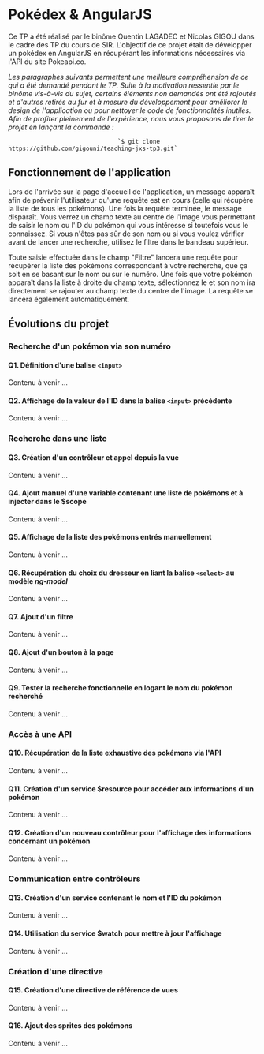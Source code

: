 # Pokédex & AngularJS

Ce TP a été réalisé par le binôme Quentin LAGADEC et Nicolas GIGOU dans le cadre des TP du cours de SIR. L'objectif de ce projet était de développer un pokédex en AngularJS en récupérant les informations nécessaires via l'API du site Pokeapi.co.

*Les paragraphes suivants permettent une meilleure compréhension de ce qui a été demandé pendant le TP. Suite à la motivation ressentie par le binôme vis-à-vis du sujet, certains éléments non demandés ont été rajoutés et d'autres retirés au fur et à mesure du développement pour améliorer le design de l'application ou pour nettoyer le code de fonctionnalités inutiles. Afin de profiter pleinement de l'expérience, nous vous proposons de tirer le projet en lançant la commande :*

                                   `$ git clone https://github.com/gigouni/teaching-jxs-tp3.git`

## Fonctionnement de l'application

Lors de l'arrivée sur la page d'accueil de l'application, un message apparaît afin de prévenir l'utilisateur qu'une requête est en cours (celle qui récupère la liste de tous les pokémons). Une fois la requête terminée, le message disparaît. Vous verrez un champ texte au centre de l'image vous permettant de saisir le nom ou l'ID du pokémon qui vous intéresse si toutefois vous le connaissez. Si vous n'êtes pas sûr de son nom ou si vous voulez vérifier avant de lancer une recherche, utilisez le filtre dans le bandeau supérieur. 

Toute saisie effectuée dans le champ "Filtre" lancera une requête pour récupérer la liste des pokémons correspondant à votre recherche, que ça soit en se basant sur le nom ou sur le numéro. Une fois que votre pokémon apparaît dans la liste à droite du champ texte, sélectionnez le et son nom ira directement se rajouter au champ texte du centre de l'image. La requête se lancera également automatiquement.

## Évolutions du projet
### Recherche d'un pokémon via son numéro
#### Q1. Définition d'une balise `<input>`

Contenu à venir ...

#### Q2. Affichage de la valeur de l'ID dans la balise `<input>` précédente

Contenu à venir ...

### Recherche dans une liste
#### Q3. Création d'un contrôleur et appel depuis la vue

Contenu à venir ...

#### Q4. Ajout manuel d'une variable contenant une liste de pokémons et à injecter dans le $scope

Contenu à venir ...

#### Q5. Affichage de la liste des pokémons entrés manuellement

Contenu à venir ...

#### Q6. Récupération du choix du dresseur en liant la balise `<select>` au modèle *ng-model*

Contenu à venir ...

#### Q7. Ajout d'un filtre

Contenu à venir ...

#### Q8. Ajout d'un bouton à la page

Contenu à venir ...

#### Q9. Tester la recherche fonctionnelle en logant le nom du pokémon recherché

Contenu à venir ...


### Accès à une API
#### Q10. Récupération de la liste exhaustive des pokémons via l'API

Contenu à venir ...

#### Q11. Création d'un service $resource pour accéder aux informations d'un pokémon

Contenu à venir ...

#### Q12. Création d'un nouveau contrôleur pour l'affichage des informations concernant un pokémon

Contenu à venir ...


### Communication entre contrôleurs
#### Q13. Création d'un service contenant le nom et l'ID du pokémon

Contenu à venir ...

#### Q14. Utilisation du service $watch pour mettre à jour l'affichage

Contenu à venir ...


### Création d'une directive
#### Q15. Création d'une directive de référence de vues

Contenu à venir ...

#### Q16. Ajout des sprites des pokémons

Contenu à venir ...
